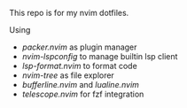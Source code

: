 This repo is for my nvim dotfiles.

Using
- *packer.nvim* as plugin manager 
- *nvim-lspconfig* to manage builtin lsp client
- *lsp-format.nvim* to format code
- *nvim-tree* as file explorer
- *bufferline.nvim* and *lualine.nvim*
- *telescope.nvim* for fzf integration
